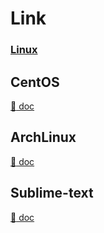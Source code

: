 # Link
### [Linux](human/unix_cmd.md)

## CentOS
[:book: doc](human/centos.md)

## ArchLinux
[:book: doc](human/archlinux.md)

## Sublime-text
[:book: doc](human/sublime-text.md)
